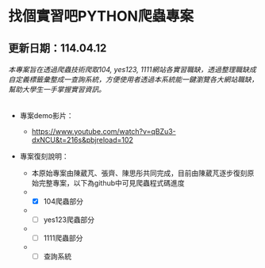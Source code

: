 # 找個實習吧PYTHON爬蟲專案
## 更新日期：114.04.12
###### 本專案旨在透過爬蟲技術爬取104, yes123, 1111網站各實習職缺，透過整理職缺成自定義標籤彙整成一查詢系統，方便使用者透過本系統能一鍵瀏覽各大網站職缺，幫助大學生一手掌握實習資訊。

* 專案demo影片：
    * https://www.youtube.com/watch?v=qBZu3-dxNCU&t=216s&pbjreload=102

* 專案復刻說明：
    * 本原始專案由陳葳芃、張齊、陳思彤共同完成，目前由陳葳芃逐步復刻原始完整專案，以下為github中可見爬蟲程式碼進度
    * - [x] 104爬蟲部分
    * - [ ] yes123爬蟲部分
    * - [ ] 1111爬蟲部分
    * - [ ] 查詢系統